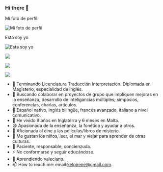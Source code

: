 ### Hi there 👋



Mi foto de perfil

![Mi foto de perfil](https://github.com/IRENESANCHEZFUENTES/images/blob/f54658c7ff9b8c37acdb789f334e1ca8275f394d/Irene1.jpg)

Esta soy yo

![Esta soy yo](https://github.com/IRENESANCHEZFUENTES/images/blob/f54658c7ff9b8c37acdb789f334e1ca8275f394d/Irene1.jpg)

![ ](https://github.com/IRENESANCHEZFUENTES/images/blob/f54658c7ff9b8c37acdb789f334e1ca8275f394d/Irene2.jpg)

![ ](https://github.com/IRENESANCHEZFUENTES/images/blob/f54658c7ff9b8c37acdb789f334e1ca8275f394d/Irene3.jpg)

![ ](https://github.com/IRENESANCHEZFUENTES/images/blob/f54658c7ff9b8c37acdb789f334e1ca8275f394d/Irene4.jpg)


- 🔭 Terminando Licenciatura Traducción Interpretación. Diplomada en Magisterio, especialidad de inglés.
- 👯 Buscando colaborar en proyectos de grupo que impliquen mejoras en la enseñanza, desarrollo de inteligancias múltiples; simposios, conferencias, charlas, artículos.
- 💬 Español nativo, inglés bilingüe, francés avanzado, italiano a nivel comunicativo.
- 🧳 He vivido 9 años en Inglaterra y 6 meses en Malta. 
- 😄 Apasionada de la enseñanza, la fonética y ayudar a otros.
- 🎥 Aficionada al cine y las películas/libros de misterio. 
- 🚸 Me gustan los niños, leer, el mar y viajar para aprender de otras culturas.
- 🐢 Paciente, responsable, concienzuda.
- ⚡ No conformarse y seguir educándose.
- 🌱 Aprendiendo valeciano.
- 📫 How to reach me: email:kelpirene@gmail.com.
